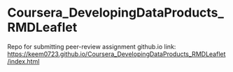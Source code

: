 # Coursera_DevelopingDataProducts_RMDLeaflet

Repo for submitting peer-review assignment
github.io link: https://keem0723.github.io/Coursera_DevelopingDataProducts_RMDLeaflet/index.html
